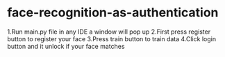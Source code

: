 # face-recognition-as-authentication
1.Run main.py file in any IDE a window will pop up 
2.First press register button to register your face 
3.Press train button to train data
4.Click login button and it unlock if your face matches
